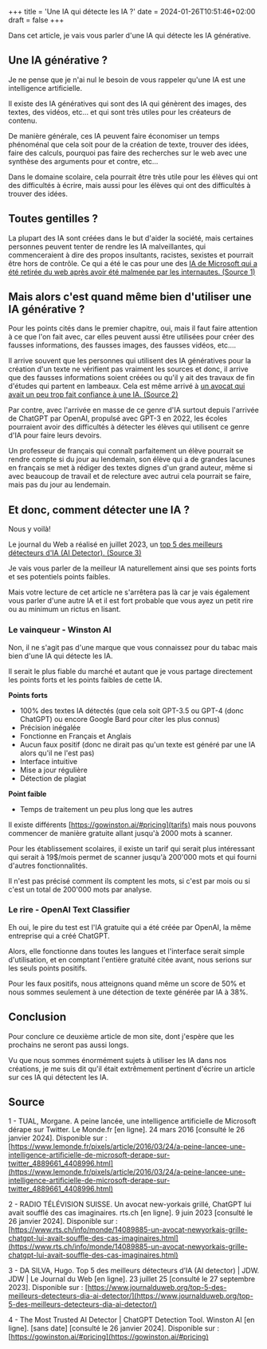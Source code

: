 +++
title = 'Une IA qui détecte les IA ?'
date = 2024-01-26T10:51:46+02:00
draft = false
+++

Dans cet article, je vais vous parler d'une IA qui détecte les IA générative.

## Une IA générative ?

Je ne pense que je n'ai nul le besoin de vous rappeler qu'une IA est une intelligence artificielle.

Il existe des IA génératives qui sont des IA qui génèrent des images, des textes, des vidéos, etc... et qui sont très utiles pour les créateurs de contenu.

De manière générale, ces IA peuvent faire économiser un temps phénoménal que cela soit pour de la création de texte, trouver des idées, faire des calculs, pourquoi pas faire des recherches sur le web avec une synthèse des arguments pour et contre, etc...

Dans le domaine scolaire, cela pourrait être très utile pour les élèves qui ont des difficultés à écrire, mais aussi pour les élèves qui ont des difficultés à trouver des idées.

## Toutes gentilles ?

La plupart des IA sont créées dans le but d'aider la société, mais certaines personnes peuvent tenter de rendre les IA malveillantes, qui commenceraient à dire des propos insultants, racistes, sexistes et pourrait être hors de contrôle. Ce qui a été le cas pour une des [IA de Microsoft qui a été retirée du web après avoir été malmenée par les internautes. (Source 1)](https://www.lemonde.fr/pixels/article/2016/03/24/a-peine-lancee-une-intelligence-artificielle-de-microsoft-derape-sur-twitter_4889661_4408996.html)

## Mais alors c'est quand même bien d'utiliser une IA générative ?

Pour les points cités dans le premier chapitre, oui, mais il faut faire attention à ce que l'on fait avec, car elles peuvent aussi être utilisées pour créer des fausses informations, des fausses images, des fausses vidéos, etc....

Il arrive souvent que les personnes qui utilisent des IA génératives pour la création d'un texte ne vérifient pas vraiment les sources et donc, il arrive que des fausses informations soient créées ou qu'il y ait des travaux de fin d'études qui partent en lambeaux. Cela est même arrivé à [un avocat qui avait un peu trop fait confiance à une IA. (Source 2)](https://www.rts.ch/info/monde/14089885-un-avocat-newyorkais-grille-chatgpt-lui-avait-souffle-des-cas-imaginaires.html)

Par contre, avec l'arrivée en masse de ce genre d'IA surtout depuis l'arrivée de ChatGPT par OpenAI, propulsé avec GPT-3 en 2022, les écoles pourraient avoir des difficultés à détecter les élèves qui utilisent ce genre d'IA pour faire leurs devoirs.

Un professeur de français qui connaît parfaitement un élève pourrait se rendre compte si du jour au lendemain, son élève qui a de grandes lacunes en français se met à rédiger des textes dignes d'un grand auteur, même si avec beaucoup de travail et de relecture avec autrui cela pourrait se faire, mais pas du jour au lendemain.

## Et donc, comment détecter une IA ?

Nous y voilà!

Le journal du Web a réalisé en juillet 2023, un [top 5 des meilleurs détecteurs d'IA (AI Detector). (Source 3)](https://www.journalduweb.org/top-5-des-meilleurs-detecteurs-dia-ai-detector/)

Je vais vous parler de la meilleur IA naturellement ainsi que ses points forts et ses potentiels points faibles.

Mais votre lecture de cet article ne s'arrêtera pas là car je vais également vous parler d'une autre IA et il est fort probable que vous ayez un petit rire ou au minimum un rictus en lisant.

### Le vainqueur - Winston AI

Non, il ne s'agit pas d'une marque que vous connaissez pour du tabac mais bien d'une IA qui détecte les IA.

Il serait le plus fiable du marché et autant que je vous partage directement les points forts et les points faibles de cette IA.

**Points forts**

- 100% des textes IA détectés (que cela soit GPT-3.5 ou GPT-4 (donc ChatGPT) ou encore Google Bard pour citer les plus connus)
- Précision inégalée
- Fonctionne en Français et Anglais
- Aucun faux positif (donc ne dirait pas qu'un texte est généré par une IA alors qu'il ne l'est pas)
- Interface intuitive
- Mise a jour régulière
- Détection de plagiat

**Point faible**

- Temps de traitement un peu plus long que les autres

Il existe différents [https://gowinston.ai/#pricing](tarifs) mais nous pouvons commencer de manière gratuite allant jusqu'à 2000 mots à scanner.

Pour les établissement scolaires, il existe un tarif qui serait plus intéressant qui serait à 19$/mois permet de scanner jusqu'à 200'000 mots et qui fourni d'autres fonctionnalités.

Il n'est pas précisé comment ils comptent les mots, si c'est par mois ou si c'est un total de 200'000 mots par analyse.

### Le rire - OpenAI Text Classifier

Eh oui, le pire du test est l'IA gratuite qui a été créée par OpenAI, la même entreprise qui a créé ChatGPT.

Alors, elle fonctionne dans toutes les langues et l'interface serait simple d'utilisation, et en comptant l'entière gratuité citée avant, nous serions sur les seuls points positifs.

Pour les faux positifs, nous atteignons quand même un score de 50% et nous sommes seulement à une détection de texte générée par IA à 38%.

## Conclusion

Pour conclure ce deuxième article de mon site, dont j'espère que les prochains ne seront pas aussi longs.

Vu que nous sommes énormément sujets à utiliser les IA dans nos créations, je me suis dit qu'il était extrêmement pertinent d'écrire un article sur ces IA qui détectent les IA.

## Source

1 - TUAL, Morgane. A peine lancée, une intelligence artificielle de Microsoft dérape sur Twitter. Le Monde.fr [en ligne]. 24 mars 2016 [consulté le 26 janvier 2024]. Disponible sur : [https://www.lemonde.fr/pixels/article/2016/03/24/a-peine-lancee-une-intelligence-artificielle-de-microsoft-derape-sur-twitter_4889661_4408996.html](https://www.lemonde.fr/pixels/article/2016/03/24/a-peine-lancee-une-intelligence-artificielle-de-microsoft-derape-sur-twitter_4889661_4408996.html)

2 - RADIO TÉLÉVISION SUISSE. Un avocat new-yorkais grillé, ChatGPT lui avait soufflé des cas imaginaires. rts.ch [en ligne]. 9 juin 2023 [consulté le 26 janvier 2024]. Disponible sur : [https://www.rts.ch/info/monde/14089885-un-avocat-newyorkais-grille-chatgpt-lui-avait-souffle-des-cas-imaginaires.html](https://www.rts.ch/info/monde/14089885-un-avocat-newyorkais-grille-chatgpt-lui-avait-souffle-des-cas-imaginaires.html)

3 - DA SILVA, Hugo. Top 5 des meilleurs détecteurs d’IA (AI detector) | JDW. JDW | Le Journal du Web [en ligne]. 23 juillet 25 [consulté le 27 septembre 2023]. Disponible sur : [https://www.journalduweb.org/top-5-des-meilleurs-detecteurs-dia-ai-detector/](https://www.journalduweb.org/top-5-des-meilleurs-detecteurs-dia-ai-detector/)

4 - The Most Trusted AI Detector | ChatGPT Detection Tool. Winston AI [en ligne]. [sans date] [consulté le 26 janvier 2024]. Disponible sur : [https://gowinston.ai/#pricing](https://gowinston.ai/#pricing)
